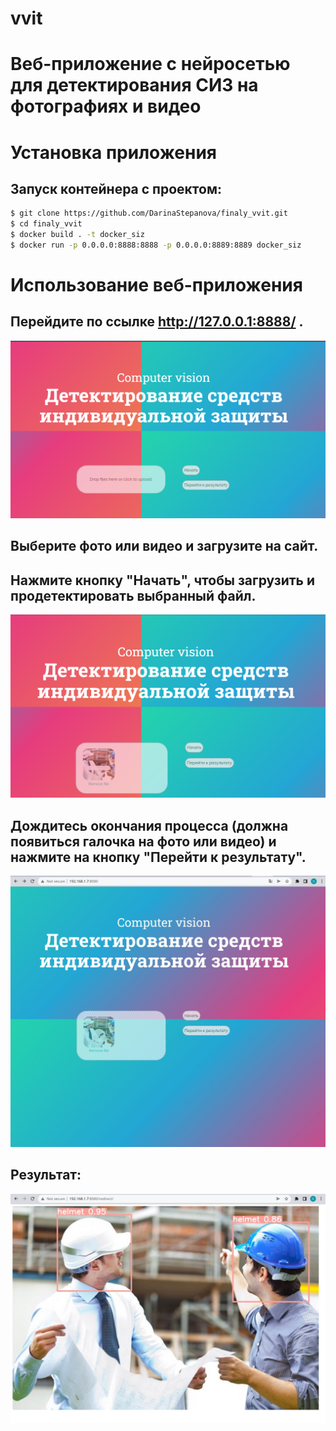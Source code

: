 # vvit

# Веб-приложение с нейросетью для детектирования СИЗ на фотографиях и видео

# Установка приложения
## Запуск контейнера с проектом:
```bash
$ git clone https://github.com/DarinaStepanova/finaly_vvit.git
$ cd finaly_vvit
$ docker build . -t docker_siz
$ docker run -p 0.0.0.0:8888:8888 -p 0.0.0.0:8889:8889 docker_siz
```

# Использование веб-приложения
## Перейдите по ссылке http://127.0.0.1:8888/ .
<img src="https://github.com/DarinaStepanova/vvit/blob/f408552d33103b5693be68a69c17d05eacc9cf79/src/img.png"/>

## Выберите фото или видео и загрузите на сайт.

## Нажмите кнопку "Начать", чтобы загрузить и продетектировать выбранный файл.
<img src="https://github.com/DarinaStepanova/vvit/blob/f408552d33103b5693be68a69c17d05eacc9cf79/src/img_1.png"/>

## Дождитесь окончания процесса (должна появиться галочка на фото или видео) и нажмите на кнопку "Перейти к результату".
<img src="https://github.com/DarinaStepanova/vvit/blob/f408552d33103b5693be68a69c17d05eacc9cf79/src/3.jpg"/>

## Результат:
<img src="https://github.com/DarinaStepanova/vvit/blob/f408552d33103b5693be68a69c17d05eacc9cf79/src/4.jpg"/>
